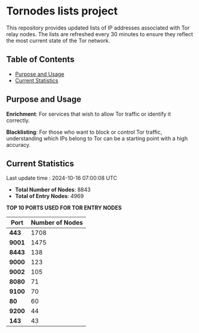 # Tornodes lists project

This repository provides updated lists of IP addresses associated with Tor relay nodes. The lists are refreshed every 30 minutes to ensure they reflect the most current state of the Tor network.

## Table of Contents

- [Purpose and Usage](#purpose-and-usage)
- [Current Statistics](#current-statistics)


## Purpose and Usage

**Enrichment**: For services that wish to allow Tor traffic or identify it correctly.

**Blacklisting**: For those who want to block or control Tor traffic, understanding which IPs belong to Tor can be a starting point with a high accuracy.

## Current Statistics

Last update time : 2024-10-16 07:00:08 UTC

- **Total Number of Nodes**: 8843
- **Total of Entry Nodes**: 4969

**TOP 10 PORTS USED FOR TOR ENTRY NODES**

| **Port** | **Number of Nodes** |
|------|-----------------|
| **443**   | 1708  |
| **9001**   | 1475  |
| **8443**   | 138  |
| **9000**   | 123  |
| **9002**   | 105  |
| **8080**   | 71  |
| **9100**   | 70  |
| **80**   | 60  |
| **9200**   | 44  |
| **143**   | 43  |

